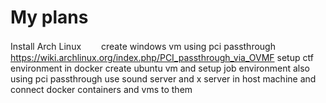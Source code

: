 # My plans
Install Arch Linux　　
create windows vm using pci passthrough
https://wiki.archlinux.org/index.php/PCI_passthrough_via_OVMF
setup ctf environment in docker
create ubuntu vm and setup job environment also using pci passthrough
use sound server and x server in host machine and connect docker containers and vms to them
